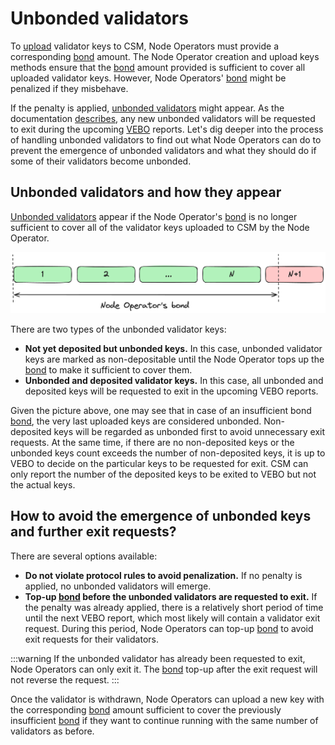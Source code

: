 # Unbonded validators

To [upload](/staking-modules/csm/join-csm#deposit-data-preparation-and-upload) validator keys to CSM, Node Operators must provide a corresponding [bond](../join-csm#bond) amount. The Node Operator creation and upload keys methods ensure that the [bond](../join-csm#bond) amount provided is sufficient to cover all uploaded validator keys. However, Node Operators' [bond](../join-csm#bond) might be penalized if they misbehave.

If the penalty is applied, [unbonded validators](/staking-modules/csm/join-csm#unbonded-validators) might appear. As the documentation [describes](/staking-modules/csm/join-csm#unbonded-validators), any new unbonded validators will be requested to exit during the upcoming [VEBO](/contracts/validators-exit-bus-oracle.md) reports. Let's dig deeper into the process of handling unbonded validators to find out what Node Operators can do to prevent the emergence of unbonded validators and what they should do if some of their validators become unbonded.

## Unbonded validators and how they appear

[Unbonded validators](../join-csm.md#unbonded-validators) appear if the Node Operator's [bond](../join-csm#bond) is no longer sufficient to cover all of the validator keys uploaded to CSM by the Node Operator.

![join-csm-4](../../../../static/img/csm/join-csm-4.png)

There are two types of the unbonded validator keys:

- **Not yet deposited but unbonded keys.** In this case, unbonded validator keys are marked as non-depositable until the Node Operator tops up the [bond](../join-csm#bond) to make it sufficient to cover them.
- **Unbonded and deposited validator keys.**  In this case, all unbonded and deposited keys will be requested to exit in the upcoming VEBO reports.

Given the picture above, one may see that in case of an insufficient bond [bond](../join-csm#bond), the very last uploaded keys are considered unbonded. Non-deposited keys will be regarded as unbonded first to avoid unnecessary exit requests. At the same time, if there are no non-deposited keys or the unbonded keys count exceeds the number of non-deposited keys, it is up to VEBO to decide on the particular keys to be requested for exit. CSM can only report the number of the deposited keys to be exited to VEBO but not the actual keys.


## How to avoid the emergence of unbonded keys and further exit requests?

There are several options available:

- **Do not violate protocol rules to avoid penalization.** If no penalty is applied, no unbonded validators will emerge.
- **Top-up [bond](../join-csm#bond) before the unbonded validators are requested to exit.** If the penalty was already applied, there is a relatively short period of time until the next VEBO report, which most likely will contain a validator exit request. During this period, Node Operators can top-up [bond](../join-csm#bond) to avoid exit requests for their validators.

:::warning
If the unbonded validator has already been requested to exit, Node Operators can only exit it. The [bond](../join-csm#bond) top-up after the exit request will not reverse the request.
:::

Once the validator is withdrawn, Node Operators can upload a new key with the corresponding [bond](../join-csm#bond) amount sufficient to cover the previously insufficient [bond](../join-csm#bond) if they want to continue running with the same number of validators as before.
